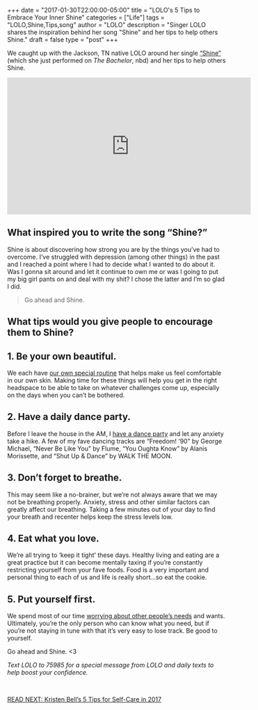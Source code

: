 +++
  date = "2017-01-30T22:00:00-05:00"
  title = "LOLO's 5 Tips to Embrace Your Inner Shine"
  categories = ["Life"]
  tags = "LOLO,Shine,Tips,song"
  author = "LOLO"
  description = "Singer LOLO shares the inspiration behind her song \"Shine\" and her tips to help others Shine."
  draft = false
  type = "post"
+++



<span class="dropcap">W</span>e caught up with the Jackson, TN native LOLO around her single [“Shine”](https://www.youtube.com/watch?v=j9FcMIYatmI) (which she just performed on *The Bachelor*, nbd) and her tips to help others Shine. 

<iframe width="560" height="315" src="https://www.youtube.com/embed/j9FcMIYatmI" frameborder="0" allowfullscreen></iframe>

## What inspired you to write the song “Shine?”

Shine is about discovering how strong you are by the things you’ve had to overcome. I’ve struggled with depression (among other things)  in the past and I reached a point where I had to decide what I wanted to do about it. Was I gonna sit around and let it continue to own me or was I going to put my big girl pants on and deal with my shit? I chose the latter and I’m so glad I did. 

> Go ahead and Shine.

## What tips would you give people to encourage them to Shine?

## 1. Be your own beautiful. 
We each have [our own special routine](http://advice.shinetext.com/articles/the-importance-of-a-daily-routine/) that helps make us feel comfortable in our own skin. Making time for these things will help you get in the right headspace to be able to take on whatever challenges come up, especially on the days when you can’t be bothered. 

## 2. Have a daily dance party. 
Before I leave the house in the AM, I [have a dance party](http://advice.shinetext.com/articles/5-simple-ways-to-lighten-up-laughter-heavy/) and let any anxiety take a hike. A few of my fave dancing tracks are “Freedom! ’90” by George Michael, “Never Be Like You” by Flume, “You Oughta Know” by Alanis Morissette, and “Shut Up & Dance” by WALK THE MOON.

## 3. Don’t forget to breathe. 
This may seem like a no-brainer, but we’re not always aware that we may not be breathing properly. Anxiety, stress and other similar factors can greatly affect our breathing. Taking a few minutes out of your day to find your breath and recenter helps keep the stress levels low.

## 4. Eat what you love. 
We’re all trying to ‘keep it tight’ these days. Healthy living and eating are a great practice but it can become mentally taxing if you’re constantly restricting yourself from your fave foods. Food is a very important and personal thing to each of us and life is really short…so eat the cookie. 

## 5. Put yourself first. 
We spend most of our time [worrying about other people’s needs](http://advice.shinetext.com/articles/im-good-with-whatever-the-high-price-of-people-pleasing/) and wants. Ultimately, you’re the only person who can know what you need, but if you’re not staying in tune with that it’s very easy to lose track. Be good to yourself.  

Go ahead and Shine. <3 

*Text LOLO to 75985 for a special message from LOLO and daily texts to help boost your confidence.*


<br>

[READ NEXT: Kristen Bell’s 5 Tips for Self-Care in 2017](http://advice.shinetext.com/articles/kristen-bell-5-simple-tips-for-self-care/) 

<div class="pubexchange_module" id="pubexchange_below_content" data-pubexchange-module-id="2323"></div>

<script>(function(w, d, s, id) {
  w.PUBX=w.PUBX || {pub: "shine_text", discover: false, lazy: true};
  var js, pjs = d.getElementsByTagName(s)[0];
  if (d.getElementById(id)) return;
  js = d.createElement(s); js.id = id; js.async = true;
  js.src = "//main.pubexchange.com/loader.min.js";
  pjs.parentNode.insertBefore(js, pjs);
}(window, document, "script", "pubexchange-jssdk"));</script>

